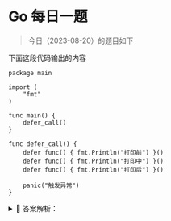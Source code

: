 # Go 每日一题

> 今日（2023-08-20）的题目如下

下面这段代码输出的内容

```golang
package main

import (
    "fmt"
)

func main() {
    defer_call()
}

func defer_call() {
    defer func() { fmt.Println("打印前") }()
    defer func() { fmt.Println("打印中") }()
    defer func() { fmt.Println("打印后") }()

    panic("触发异常")
}
```

<details>
<summary style="cursor: pointer">🔑 答案解析：</summary>
<div>

```
打印后
打印中
打印前
panic: 触发异常
```

解析：defer 的执行顺序是后进先出。当出现 panic 语句的时候，会先按照 defer 的后进先出的顺序执行，最后才会执行 panic。

---

### 36 楼

哈哈哈，可以这么变化下，感觉会误导很多人：

```golang
package main

import "fmt"

func defer_call() {
    defer func() {
        if p := recover(); p != nil {
            fmt.Println(p)
        }
    }()
    defer func() {
        fmt.Println("打印前")
    }()
    defer func() {
        fmt.Println("打印中")
    }()
    defer func() {
        fmt.Println("打印后")
    }()

    panic("触发异常")
}

func main() {
    defer_call()
}
```

</div>
</details>
